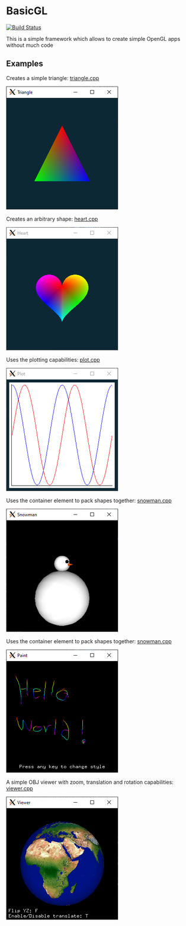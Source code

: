# BasicGL
[![Build Status](https://travis-ci.com/AlexanderSilvaB/BasicGL.svg?branch=master)](https://travis-ci.com/AlexanderSilvaB/BasicGL)

This is a simple framework which allows to create simple OpenGL apps without much code 

## Examples
Creates a simple triangle: [triangle.cpp](src/examples/triangle.cpp)

![Triangle example](docs/images/triangle.PNG?raw=true "Triangle")

Creates an arbitrary shape: [heart.cpp](src/examples/heart.cpp)

![Heart example](docs/images/heart.PNG?raw=true "Heart")

Uses the plotting capabilities: [plot.cpp](src/examples/plot.cpp)

![Plot example](docs/images/plot.PNG?raw=true "Plot")

Uses the container element to pack shapes together: [snowman.cpp](src/examples/snowman.cpp)

![Snowman example](docs/images/snowman.PNG?raw=true "Snowman")

Uses the container element to pack shapes together: [snowman.cpp](src/examples/snowman.cpp)

![Paint example](docs/images/paint.PNG?raw=true "Paint")

A simple OBJ viewer with zoom, translation and rotation capabilities: [viewer.cpp](src/examples/viewer.cpp)

![Viewer example](docs/images/viewer.PNG?raw=true "Viewer")